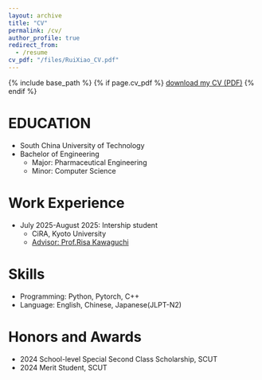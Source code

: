 ```yaml
---
layout: archive
title: "CV"
permalink: /cv/
author_profile: true
redirect_from:
  - /resume
cv_pdf: "/files/RuiXiao_CV.pdf"
---
```


{% include base_path %}
{% if page.cv_pdf %}
[download my CV (PDF)](https://RuiXiao46.github.io/files/RuiXiao_CV.pdf)
{% endif %}

EDUCATION
======
* South China University of Technology
* Bachelor of Engineering
  * Major: Pharmaceutical Engineering
  * Minor: Computer Science

Work Experience
======
* July 2025-August 2025: Intership student
  * CiRA, Kyoto University
  * [Advisor: Prof.Risa Kawaguchi](https://sites.google.com/site/cawatchm/) 
  
Skills
======
* Programming: Python, Pytorch, C++
* Language: English, Chinese, Japanese(JLPT-N2)

  
  
Honors and Awards
======
* 2024 School-level Special Second Class Scholarship, SCUT
* 2024 Merit Student, SCUT

